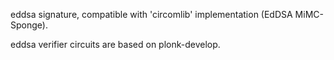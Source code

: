 eddsa signature, compatible with 'circomlib' implementation (EdDSA MiMC-Sponge).

eddsa verifier circuits are based on plonk-develop.